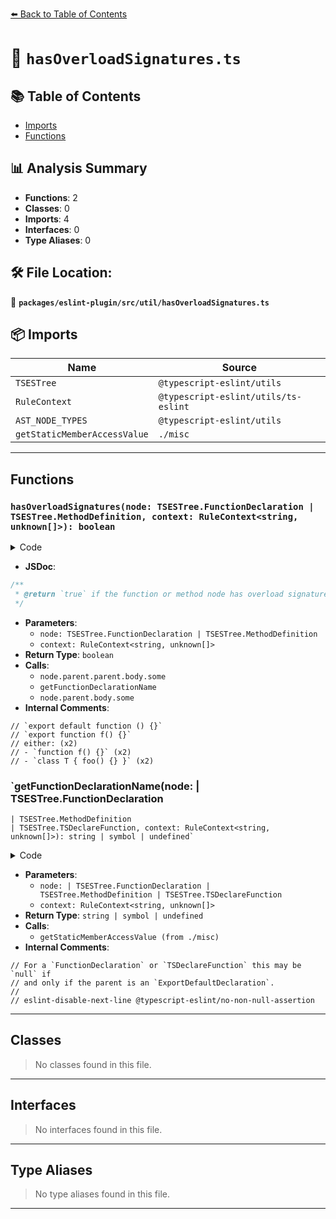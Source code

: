 [⬅️ Back to Table of Contents](../../../../index.md)

# 📄 `hasOverloadSignatures.ts`

## 📚 Table of Contents

- [Imports](#imports)
- [Functions](#functions)

## 📊 Analysis Summary

- **Functions**: 2
- **Classes**: 0
- **Imports**: 4
- **Interfaces**: 0
- **Type Aliases**: 0

## 🛠️ File Location:
📂 **`packages/eslint-plugin/src/util/hasOverloadSignatures.ts`**

## 📦 Imports

| Name | Source |
|------|--------|
| `TSESTree` | `@typescript-eslint/utils` |
| `RuleContext` | `@typescript-eslint/utils/ts-eslint` |
| `AST_NODE_TYPES` | `@typescript-eslint/utils` |
| `getStaticMemberAccessValue` | `./misc` |


---

## Functions

### `hasOverloadSignatures(node: TSESTree.FunctionDeclaration | TSESTree.MethodDefinition, context: RuleContext<string, unknown[]>): boolean`

<details><summary>Code</summary>

```ts
export function hasOverloadSignatures(
  node: TSESTree.FunctionDeclaration | TSESTree.MethodDefinition,
  context: RuleContext<string, unknown[]>,
): boolean {
  // `export default function () {}`
  if (node.parent.type === AST_NODE_TYPES.ExportDefaultDeclaration) {
    return node.parent.parent.body.some(member => {
      return (
        member.type === AST_NODE_TYPES.ExportDefaultDeclaration &&
        member.declaration.type === AST_NODE_TYPES.TSDeclareFunction
      );
    });
  }

  // `export function f() {}`
  if (node.parent.type === AST_NODE_TYPES.ExportNamedDeclaration) {
    return node.parent.parent.body.some(member => {
      return (
        member.type === AST_NODE_TYPES.ExportNamedDeclaration &&
        member.declaration?.type === AST_NODE_TYPES.TSDeclareFunction &&
        getFunctionDeclarationName(member.declaration, context) ===
          getFunctionDeclarationName(node, context)
      );
    });
  }

  // either:
  // - `function f() {}`
  // - `class T { foo() {} }`

  const nodeKey = getFunctionDeclarationName(node, context);

  return node.parent.body.some(member => {
    return (
      (member.type === AST_NODE_TYPES.TSDeclareFunction ||
        (member.type === AST_NODE_TYPES.MethodDefinition &&
          member.value.body == null)) &&
      nodeKey === getFunctionDeclarationName(member, context)
    );
  });
}
```
</details>

- **JSDoc**:
```ts
/**
 * @return `true` if the function or method node has overload signatures.
 */
```

- **Parameters**:
  - `node: TSESTree.FunctionDeclaration | TSESTree.MethodDefinition`
  - `context: RuleContext<string, unknown[]>`
- **Return Type**: `boolean`
- **Calls**:
  - `node.parent.parent.body.some`
  - `getFunctionDeclarationName`
  - `node.parent.body.some`
- **Internal Comments**:
```
// `export default function () {}`
// `export function f() {}`
// either: (x2)
// - `function f() {}` (x2)
// - `class T { foo() {} }` (x2)
```

### `getFunctionDeclarationName(node: | TSESTree.FunctionDeclaration
    | TSESTree.MethodDefinition
    | TSESTree.TSDeclareFunction, context: RuleContext<string, unknown[]>): string | symbol | undefined`

<details><summary>Code</summary>

```ts
function getFunctionDeclarationName(
  node:
    | TSESTree.FunctionDeclaration
    | TSESTree.MethodDefinition
    | TSESTree.TSDeclareFunction,
  context: RuleContext<string, unknown[]>,
): string | symbol | undefined {
  if (
    node.type === AST_NODE_TYPES.FunctionDeclaration ||
    node.type === AST_NODE_TYPES.TSDeclareFunction
  ) {
    // For a `FunctionDeclaration` or `TSDeclareFunction` this may be `null` if
    // and only if the parent is an `ExportDefaultDeclaration`.
    //
    // eslint-disable-next-line @typescript-eslint/no-non-null-assertion
    return node.id!.name;
  }

  return getStaticMemberAccessValue(node, context);
}
```
</details>

- **Parameters**:
  - `node: | TSESTree.FunctionDeclaration
    | TSESTree.MethodDefinition
    | TSESTree.TSDeclareFunction`
  - `context: RuleContext<string, unknown[]>`
- **Return Type**: `string | symbol | undefined`
- **Calls**:
  - `getStaticMemberAccessValue (from ./misc)`
- **Internal Comments**:
```
// For a `FunctionDeclaration` or `TSDeclareFunction` this may be `null` if
// and only if the parent is an `ExportDefaultDeclaration`.
//
// eslint-disable-next-line @typescript-eslint/no-non-null-assertion
```


---

## Classes

> No classes found in this file.


---

## Interfaces

> No interfaces found in this file.


---

## Type Aliases

> No type aliases found in this file.


---